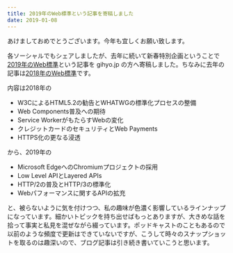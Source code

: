```yaml
---
title: 2019年のWeb標準という記事を寄稿しました
date: 2019-01-08
---
```


あけましておめでとうございます。今年も宜しくお願い致します。

各ソーシャルでもシェアしましたが、去年に続いて新春特別企画ということで[2019年のWeb標準](https://gihyo.jp/design/column/newyear/2019/web-standards-prospect)という記事を gihyo.jp の方へ寄稿しました。ちなみに去年の記事は[2018年のWeb標準](https://gihyo.jp/design/column/newyear/2018/web-standards-prospect)です。

内容は2018年の

- W3CによるHTML5.2の勧告とWHATWGの標準化プロセスの整備
- Web Components普及への期待
- Service WorkerがもたらすWebの変化
- クレジットカードのセキュリティとWeb Payments
- HTTPS化の更なる浸透

から、2019年の

- Microsoft EdgeへのChromiumプロジェクトの採用
- Low Level APIとLayered APIs
- HTTP/2の普及とHTTP/3の標準化
- Webパフォーマンスに関するAPIの拡充

と、被らないように気を付けつつ、私の趣味が色濃く影響しているラインナップになっています。細かいトピックを持ち出せばもっとありますが、大きめな話を拾って事実と私見を混ぜながら綴っています。ポッドキャストのこともあるので以前のような頻度で更新はできていないですが、こうして時々のスナップショットを取るのは趣深いので、ブログ記事は引き続き書いていこうと思います。
